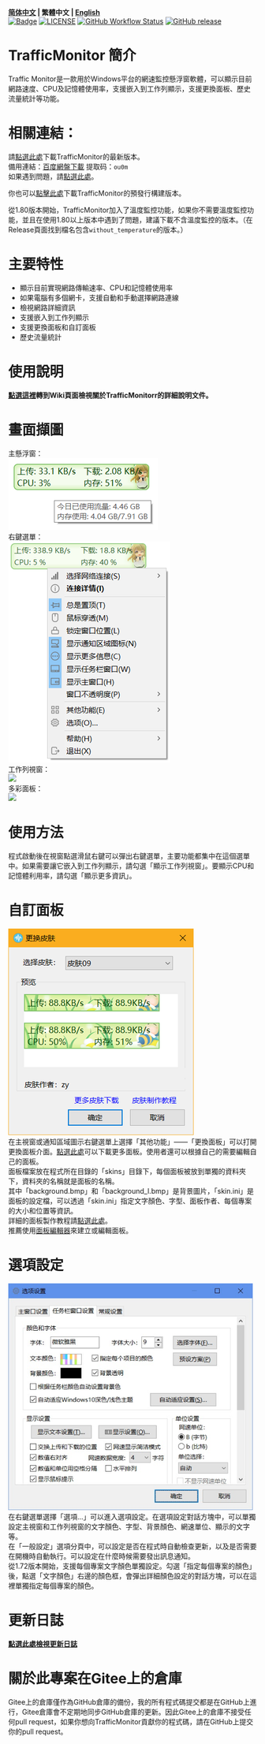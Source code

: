 **[简体中文](./README.md) | 繁體中文 | [English](./README_en-us.md)**<br>
[![Badge](https://img.shields.io/badge/link-996.icu-%23FF4D5B.svg?style=flat-square)](https://996.icu/#/en_US)
[![LICENSE](https://img.shields.io/badge/license-Anti%20996-blue.svg?style=flat-square)](https://github.com/996icu/996.ICU/blob/master/LICENSE)
[![GitHub Workflow Status](https://img.shields.io/github/workflow/status/zhongyang219/TrafficMonitor/Release%20CI?label=Release%20CI&logo=github&style=flat-square)](https://github.com/zhongyang219/TrafficMonitor/actions?query=workflow:"Release+CI")
[![GitHub release](https://img.shields.io/github/release/zhongyang219/TrafficMonitor.svg?style=flat-square)](https://github.com/zhongyang219/TrafficMonitor/releases/latest)

# TrafficMonitor 簡介
Traffic Monitor是一款用於Windows平台的網速監控懸浮窗軟體，可以顯示目前網路速度、CPU及記憶體使用率，支援嵌入到工作列顯示，支援更換面板、歷史流量統計等功能。

# 相關連結：

請[點選此處](https://github.com/zhongyang219/TrafficMonitor/releases/latest)下載TrafficMonitor的最新版本。<br>
備用連結：[百度網盤下載](https://pan.baidu.com/s/15PMt7s-ASpyDwtS__4cUhg) 提取码：`ou0m`<br>
如果遇到問題，請[點選此處](https://github.com/zhongyang219/TrafficMonitor/blob/master/Help.md)。<br>

你也可以[點擊此處](https://github.com/zhongyang219/TrafficMonitor/actions?query=workflow:"Release+CI")下載TrafficMonitor的預發行構建版本。

從1.80版本開始，TrafficMonitor加入了溫度監控功能，如果你不需要溫度監控功能，並且在使用1.80以上版本中遇到了問題，建議下載不含溫度監控的版本。（在Release頁面找到檔名包含`without_temperature`的版本。）

# 主要特性
* 顯示目前實現網路傳輸速率、CPU和記憶體使用率<br>
* 如果電腦有多個網卡，支援自動和手動選擇網路連線<br>
* 檢視網路詳細資訊<br>
* 支援嵌入到工作列顯示<br>
* 支援更換面板和自訂面板<br>
* 歷史流量統計<br>
# 使用說明

**[點選這裡](https://github.com/zhongyang219/TrafficMonitor/wiki)轉到Wiki頁面檢視關於TrafficMonitorr的詳細說明文件。**

# 畫面擷圖

主懸浮窗：<br>
![](./Screenshots/main1.png)<br>
右鍵選單：<br>
![](./Screenshots/main.png)<br>
工作列視窗：<br>
![](./Screenshots/taskbar.PNG)<br>
多彩面板：<br>
![](./Screenshots/skins.PNG)<br>

# 使用方法
程式啟動後在視窗點選滑鼠右鍵可以彈出右鍵選單，主要功能都集中在這個選單中。如果需要讓它嵌入到工作列顯示，請勾選「顯示工作列視窗」。要顯示CPU和記憶體利用率，請勾選「顯示更多資訊」。
# 自訂面板
![](./Screenshots/selecte_skin.png)<br>
在主視窗或通知區域圖示右鍵選單上選擇「其他功能」——「更換面板」可以打開更換面板介面。[點選此處](https://github.com/zhongyang219/TrafficMonitorSkin/blob/master/皮肤下载.md)可以下載更多面板。使用者還可以根據自己的需要編輯自己的面板。<br>
面板檔案放在程式所在目錄的「skins」目錄下，每個面板被放到單獨的資料夾下，資料夾的名稱就是面板的名稱。<br>
其中「background.bmp」和「background_l.bmp」是背景圖片，「skin.ini」是面板的設定檔，可以透過「skin.ini」指定文字顏色、字型、面板作者、每個專案的大小和位置等資訊。<br>
詳細的面板製作教程請[點選此處](https://github.com/zhongyang219/TrafficMonitor/blob/master/皮肤制作教程.md)。<br>
推薦使用[面板編輯器](https://github.com/zhongyang219/TrafficMonitorSkinEditor/releases)來建立或編輯面板。<br>

# 選項設定
<img src="./Screenshots/option.jpg" style="zoom:80%;" /><br>
在右鍵選單選擇「選項...」可以進入選項設定。在選項設定對話方塊中，可以單獨設定主視窗和工作列視窗的文字顏色、字型、背景顏色、網速單位、顯示的文字等。<br>
在「一般設定」選項分頁中，可以設定是否在程式時自動檢查更新，以及是否需要在開機時自動執行。可以設定在什麼時候需要發出訊息通知。<br>
從1.72版本開始，支援每個專案文字顏色單獨設定。勾選「指定每個專案的顏色」後，點選「文字顏色」右邊的顏色框，會彈出詳細顏色設定的對話方塊，可以在這裡單獨指定每個專案的顏色。<br>

# 更新日誌
**[點選此處檢視更新日誌](./UpdateLog/update_log_zh-tw.md)**

# 關於此專案在Gitee上的倉庫

Gitee上的倉庫僅作為GitHub倉庫的備份，我的所有程式碼提交都是在GitHub上進行，Gitee倉庫會不定期地同步GitHub倉庫的更新。因此Gitee上的倉庫不接受任何pull request，如果你想向TrafficMonitor貢獻你的程式碼，請在GitHub上提交你的pull request。


